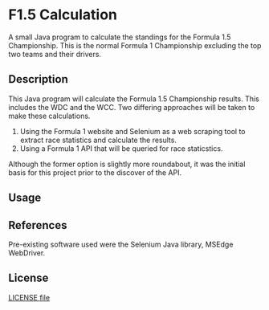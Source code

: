 # F1.5 Calculation
A small Java program to calculate the standings for the Formula 1.5 Championship. This is the normal Formula 1 Championship excluding the top two teams and their drivers.

## Description
This Java program will calculate the Formula 1.5 Championship results. This includes the WDC and the WCC. Two differing approaches will be taken to make these calculations. 
1) Using the Formula 1 website and Selenium as a web scraping tool to extract race statistics and calculate the results.
2) Using a Formula 1 API that will be queried for race staticstics.

Although the former option is slightly more roundabout, it was the initial basis for this project prior to the discover of the API.

## Usage

## References
Pre-existing software used were the Selenium Java library, MSEdge WebDriver.

## License
[LICENSE file](https://github.com/Aebrahim-uct/F1.5Calculation/blob/master/LICENSE)

